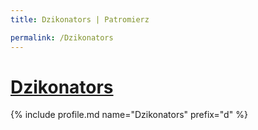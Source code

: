 ```yaml
---
title: Dzikonators | Patromierz

permalink: /Dzikonators
---
```


# [Dzikonators](https://patronite.pl/Dzikonators)

{% include profile.md name="Dzikonators" prefix="d" %}
